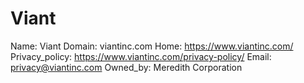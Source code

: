 
# Viant

Name: Viant
Domain: viantinc.com
Home: https://www.viantinc.com/
Privacy_policy: https://www.viantinc.com/privacy-policy/
Email: privacy@viantinc.com
Owned_by: Meredith Corporation
